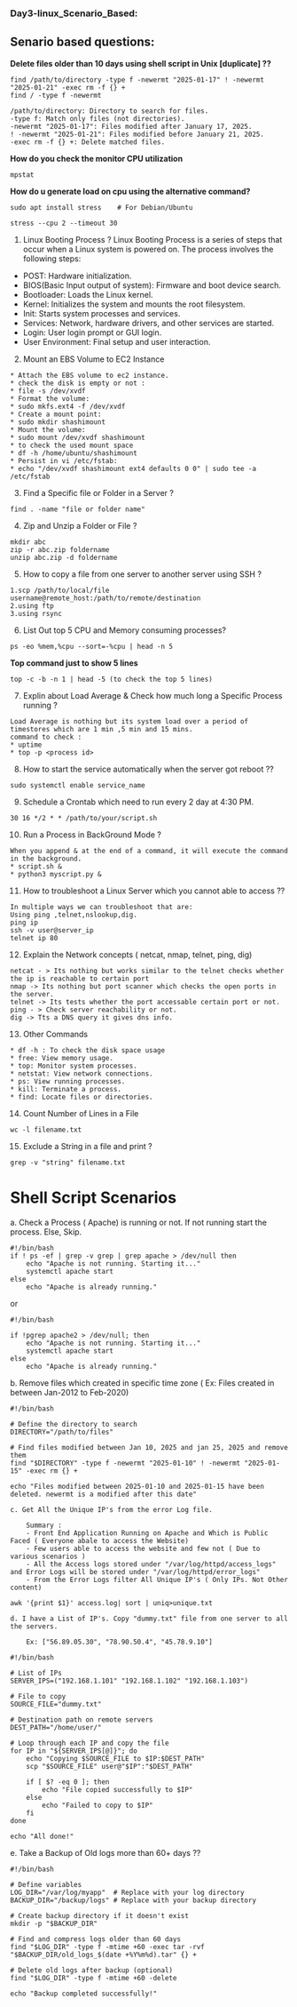 ### Day3-linux_Scenario_Based:

## Senario based questions:
**Delete files older than 10 days using shell script in Unix [duplicate] ??**
```
find /path/to/directory -type f -newermt "2025-01-17" ! -newermt "2025-01-21" -exec rm -f {} +
find / -type f -newermt 

/path/to/directory: Directory to search for files.
-type f: Match only files (not directories).
-newermt "2025-01-17": Files modified after January 17, 2025.
! -newermt "2025-01-21": Files modified before January 21, 2025.
-exec rm -f {} +: Delete matched files.

```
**How do you check the monitor CPU utilization**
```
mpstat
```
**How do u generate load on cpu using the alternative command?**
```
sudo apt install stress    # For Debian/Ubuntu

stress --cpu 2 --timeout 30
```

1. Linux Booting Process ?
Linux Booting Process is a series of steps that occur when a Linux system is powered on. 
The process involves the following steps:
- POST: Hardware initialization.
- BIOS(Basic Input output of system): Firmware and boot device search.
- Bootloader: Loads the Linux kernel.
- Kernel: Initializes the system and mounts the root filesystem.
- Init: Starts system processes and services.
- Services: Network, hardware drivers, and other services are started.
- Login: User login prompt or GUI login.
- User Environment: Final setup and user interaction.

2. Mount an EBS Volume to EC2 Instance
```
* Attach the EBS volume to ec2 instance.
* check the disk is empty or not :
* file -s /dev/xvdf
* Format the volume:
* sudo mkfs.ext4 -f /dev/xvdf
* Create a mount point:
* sudo mkdir shashimount
* Mount the volume:
* sudo mount /dev/xvdf shashimount
* to check the used mount space
* df -h /home/ubuntu/shashimount
* Persist in vi /etc/fstab:
* echo "/dev/xvdf shashimount ext4 defaults 0 0" | sudo tee -a /etc/fstab
```
3. Find a Specific file or Folder in a Server ?
```
find . -name "file or folder name"
```
4. Zip and Unzip a Folder or File ?
```
mkdir abc
zip -r abc.zip foldername
unzip abc.zip -d foldername
```
5. How to copy a file from one server to another server using SSH ?
```
1.scp /path/to/local/file username@remote_host:/path/to/remote/destination
2.using ftp
3.using rsync
```
6. List Out top 5 CPU and Memory consuming processes?
```
ps -eo %mem,%cpu --sort=-%cpu | head -n 5
```
**Top command just to show 5 lines**
```
top -c -b -n 1 | head -5 (to check the top 5 lines)
```
7. Explin about Load Average & Check how much long a Specific Process running ?
```
Load Average is nothing but its system load over a period of timestores which are 1 min ,5 min and 15 mins.
command to check :
* uptime
* top -p <process id>
```

8. How to start the service automatically when the server got reboot ??
```
sudo systemctl enable service_name
```

9. Schedule a Crontab which need to run every 2 day at 4:30 PM.
```
30 16 */2 * * /path/to/your/script.sh
```
10. Run a Process in BackGround Mode ?
```
When you append & at the end of a command, it will execute the command in the background.
* script.sh &
* python3 myscript.py &
```
11. How to troubleshoot a Linux Server which you cannot able to access ??
```
In multiple ways we can troubleshoot that are:
Using ping ,telnet,nslookup,dig.
ping ip
ssh -v user@server_ip
telnet ip 80
```
12. Explain the Network  concepts ( netcat, nmap, telnet, ping, dig)
```
netcat - > Its nothing but works similar to the telnet checks whether the ip is reachable to certain port
nmap -> Its nothing but port scanner which checks the open ports in the server.
telnet -> Its tests whether the port accessable certain port or not.
ping - > Check server reachability or not.
dig -> Tts a DNS query it gives dns info. 
```
13. Other Commands
```
* df -h : To check the disk space usage
* free: View memory usage.
* top: Monitor system processes.
* netstat: View network connections.
* ps: View running processes.
* kill: Terminate a process.
* find: Locate files or directories.
```

14. Count Number of Lines in a File
```
wc -l filename.txt
```
15. Exclude a String in a file and print ?
```
grep -v "string" filename.txt
```


Shell Script Scenarios 
======================
a. Check a Process ( Apache) is running or not. If not running start the process. Else, Skip.
```
#!/bin/bash
if ! ps -ef | grep -v grep | grep apache > /dev/null then
    echo "Apache is not running. Starting it..."
    systemctl apache start
else
    echo "Apache is already running."
```
or 

```
#!/bin/bash

if !pgrep apache2 > /dev/null; then
    echo "Apache is not running. Starting it..."
    systemctl apache start
else
    echo "Apache is already running."
```


b. Remove files which created in specific time zone ( Ex: Files created in between Jan-2012 to Feb-2020)
```
#!/bin/bash

# Define the directory to search
DIRECTORY="/path/to/files"

# Find files modified between Jan 10, 2025 and jan 25, 2025 and remove them
find "$DIRECTORY" -type f -newermt "2025-01-10" ! -newermt "2025-01-15" -exec rm {} +

echo "Files modified between 2025-01-10 and 2025-01-15 have been deleted. newermt is a modified after this date"

```
```
c. Get All the Unique IP's from the error Log file.

    Summary : 
    - Front End Application Running on Apache and Which is Public Faced ( Everyone abale to access the Website)
    - Few users able to access the website and few not ( Due to various scenarios )
    - All the Access logs stored under "/var/log/httpd/access_logs"  and Error Logs will be stored under "/var/log/httpd/error_logs"
    - From the Error Logs filter All Unique IP's ( Only IPs. Not Other content)
```
```
awk '{print $1}' access.log| sort | uniq>unique.txt
```
```
d. I have a List of IP's. Copy "dummy.txt" file from one server to all the servers.

    Ex: ["56.89.05.30", "78.90.50.4", "45.78.9.10"]
```
```
#!/bin/bash

# List of IPs
SERVER_IPS=("192.168.1.101" "192.168.1.102" "192.168.1.103")

# File to copy
SOURCE_FILE="dummy.txt"

# Destination path on remote servers
DEST_PATH="/home/user/"

# Loop through each IP and copy the file
for IP in "${SERVER_IPS[@]}"; do
    echo "Copying $SOURCE_FILE to $IP:$DEST_PATH"
    scp "$SOURCE_FILE" user@"$IP":"$DEST_PATH"

    if [ $? -eq 0 ]; then
        echo "File copied successfully to $IP"
    else
        echo "Failed to copy to $IP"
    fi
done

echo "All done!"
```

e. Take a Backup of Old logs more than 60+ days ??
```
#!/bin/bash

# Define variables
LOG_DIR="/var/log/myapp"  # Replace with your log directory
BACKUP_DIR="/backup/logs" # Replace with your backup directory

# Create backup directory if it doesn't exist
mkdir -p "$BACKUP_DIR"

# Find and compress logs older than 60 days
find "$LOG_DIR" -type f -mtime +60 -exec tar -rvf "$BACKUP_DIR/old_logs_$(date +%Y%m%d).tar" {} +

# Delete old logs after backup (optional)
find "$LOG_DIR" -type f -mtime +60 -delete

echo "Backup completed successfully!"

```
